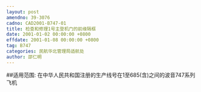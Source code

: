 ```yaml
---
layout: post
amendno: 39-3076
cadno: CAD2001-B747-01
title: 检查和修理1号主登机门的前缘隔框
date: 2001-01-02 00:00:00 +0800
effdate: 2001-01-08 00:00:00 +0800
tag: B747
categories: 民航华北管理局适航处
author: 邵仁明
---
```


##适用范围:
在中华人民共和国注册的生产线号在1至685(含)之间的波音747系列飞机

